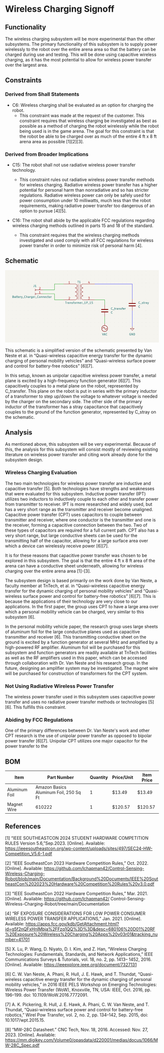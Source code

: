 # Wireless Charging Signoff

## Functionality

The wireless charging subsystem will be more experimental than the other subsystems. The primary functionality of this subsystem is to supply power wirelessly to the robot over the entire arena area so that the battery can be charged during use and testing. This will be done using capacitive wireless charging, as it has the most potential to allow for wireless power transfer over the largest area.

## Constraints

### Derived from Shall Statements

- C6: Wireless charging shall be evaluated as an option for
charging the robot.
	+ This constraint was made at the request of the customer. This constraint requires that wireless charging be investigated as best as possible as a method of charging the robot wirelessly while the robot being used is in the game arena. The goal for this constraint is that the robot be able to be charged over as much of the entire 4 ft x 8 ft arena area as possible [1][2][3].

### Derived from Broader Implications

- C15: The robot shall not use radiative wireless power transfer
technology.
	+ This constraint rules out radiative wireless power transfer methods for wireless charging. Radiative wireless power transfer has a higher potential for personal harm than nonradiative and so has stricter regulations. Radiative wireless power can only be safely used for power consumption under 10 milliwatts, much less than the robot requirements, making radiative power transfer too dangerous of an option to pursue [4][5].

- C16: The robot shall abide by the applicable FCC regulations
regarding wireless charging methods outlined in parts 15
and 18 of the standard.
	+ This constraint requires that the wireless charging methods investigated and used comply with all FCC regulations for wireless power transfer in order to minimize risk of personal harm [4].

## Schematic

![Capacitive Wireless Charging Schematic](../Images/Wireless_Charging/Wireless_Charging_Schematic.png)

This schematic is a simplified version of the schematic presented by Van Neste et al. in “Quasi-wireless capacitive energy transfer for the dynamic charging of personal mobility vehicles” and “Quasi-wireless surface power and control for battery-free robotics” [6][7]. 

In this setup, known as unipolar capacitive wireless power transfer, a metal plane is excited by a high-frequency function generator [6][7]. This capacitively couples to a metal plane on the robot, represented by C_transfer. This plane on the robot is put in series with the primary inductor of a transformer to step up/down the voltage to whatever voltage is needed by the charger on the secondary side. The other side of the primary inductor of the transformer has a stray capacitance that capacitively couples to the ground of the function generator, represented by C_stray on the schematic.

## Analysis

As mentioned above, this subsystem will be very experimental. Because of this, the analysis for this subsystem will consist mostly of reviewing existing literature on wireless power transfer and citing work already done for the subsystem design.

### Wireless Charging Evaluation

The two main technologies for wireless power transfer are inductive and capacitive transfer [5]. Both technologies have strengths and weaknesses that were evaluated for this subsystem. Inductive power transfer (IPT) utilizes two inductors to inductively couple to each other and transfer power from transmitter to receiver. IPT is more researched and widely used, but has a very short range as the transmitter and receiver become unaligned. Capacitive power transfer (CPT) uses capacitors to couple between transmitter and receiver, where one conductor is the transmitter and one is the receiver, forming a capacitive connection between the two. Two of these types of capacitors are required for a full current path. CPT also has a very short range, but large conductive sheets can be used for the transmitting half of the capacitor, allowing for a large surface area over which a device can wirelessly receive power [6][7].

It is for these reasons that capacitive power transfer was chosen to be explored in this subsystem. The goal is that the entire 4 ft x 8 ft area of the arena can have a conductive sheet underneath, allowing for wireless charging over the entire arena area [1]-[3].

The subsystem design is based primarily on the work done by Van Neste, a faculty member at TnTech, et al. in “Quasi-wireless capacitive energy transfer for the dynamic charging of personal mobility vehicles” and “Quasi-wireless surface power and control for battery-free robotics” [6][7]. This is because the applications of their technology are very close to our applications. In the first paper, the group uses CPT to have a large area over which a personal mobility vehicle can be charged, very similar to this subsystem [6].

In the personal mobility vehicle paper, the research group uses large sheets of aluminum foil for the large conductive planes used as capacitive transmitter and receiver [6]. This transmitting conductive sheet on the ground is excited by a function generator at several MHz and amplified by a high-powered RF amplifier. Aluminum foil will be purchased for this subsystem and function generators are readily available at TnTech facilities as well as the RF amplifiers used in this paper, which can be accessed through collaboration with Dr. Van Neste and his research group. In the future, designing an amplifier system may be investigated. The magnet wire will be purchased for construction of transformers for the CPT system.

### Not Using Radiative Wireless Power Transfer

The wireless power transfer used in this subsystem uses capacitive power transfer and uses no radiative power transfer methods or technologies [5][6]. This fulfills this constraint.

### Abiding by FCC Regulations

One of the primary differences between Dr. Van Neste's work and other CPT research is the use of unipolar power transfer as opposed to bipolar power transfer [6][7]. Unipolar CPT utilizes one major capacitor for the power transfer to the 

## BOM

| Item | Part Number | Quantity | Price/Unit | Item Price |
| --- | --- | --- | --- | --- |
| Aluminum Foil | Amazon Basics Aluminum Foil, 250 Sq Ft | 1 | $13.49 | $13.49 |
| Magnet Wire | 610222 | 1 | $120.57 | $120.57 |

## References

[1] “IEEE SOUTHEASTCON 2024 STUDENT HARDWARE COMPETITION RULES Version 5.6,”Sep.2023. [Online]. Available: https://ieeesoutheastcon.org/wp-content/uploads/sites/497/SEC24-HW-Competition_V5.6-1.pdf

[2] “IEEE SoutheastCon 2023 Hardware Competition Rules,” Oct. 2022. [Online]. Available: https://github.com/lchapman42/Control-Sensing-Wireless-Charging-Robot/blob/main/Documentation/Background%20Documents/IEEE%20SoutheastCon%202023%20Hardware%20Competition%20Rules%20v3.0.pdf

[3] “IEEE SoutheastCon 2022 Hardware Competition Rules,” Mar. 2021. [Online]. Available: https://github.com/lchapman42/ Control-Sensing-Wireless-Charging-Robot/tree/main/Documentation

[4] “RF EXPOSURE CONSIDERATIONS FOR LOW POWER CONSUMER WIRELESS POWER TRANSFER APPLICATIONS,” Jan. 2021. [Online]. Available: https://apps.fcc.gov/kdb/GetAttachment.html?id=g5f2nQFxHnlMbja%2FFzq1QQ%3D%3D&desc=680106%20D01%20RF%20Exposure%20Wireless%20Charging%20Apps%20v03r01&tracking_number=41701

[5] X. Lu, P. Wang, D. Niyato, D. I. Kim, and Z. Han, “Wireless Charging
Technologies: Fundamentals, Standards, and Network Applications,”
IEEE Communications Surveys & Tutorials, vol. 18, no. 2, pp. 1413–
1452, 2016. [Online]. Available: https://ieeexplore.ieee.org/document/7327131

[6] C. W. Van Neste, A. Phani, R. Hull, J. E. Hawk, and T. Thundat, “Quasi-wireless capacitive energy transfer for the dynamic charging of personal mobility vehicles,” in 2016 IEEE PELS Workshop on Emerging Technologies: Wireless Power Transfer (WoW), Knoxville, TN, USA: IEEE, Oct. 2016, pp. 196–199. doi: 10.1109/WoW.2016.7772091.

[7] A. K. Pickering, R. Hull, J. E. Hawk, A. Phani, C. W. Van Neste, and T. Thundat, “Quasi-wireless surface power and control for battery-free robotics,” Wirel Pow Transfer, vol. 2, no. 2, pp. 134–142, Sep. 2015, doi: 10.1017/wpt.2015.15.

[8] “MW-28C Datasheet.” CNC Tech, Nov. 18, 2016. Accessed: Nov. 27, 2023. [Online]. Available: https://mm.digikey.com/Volume0/opasdata/d220001/medias/docus/1066/MW-28C_Spec.pdf
